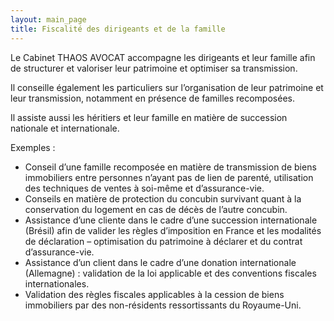 ```yaml
---
layout: main_page
title: Fiscalité des dirigeants et de la famille
---
```

<div class="row text-justify">
    <div class="col-md-12 p-5">
        <p>Le Cabinet THAOS AVOCAT accompagne les dirigeants et leur famille afin de structurer et valoriser leur patrimoine et optimiser sa transmission.</p>
        <p>Il conseille également les particuliers sur l’organisation de leur patrimoine et leur transmission, notamment en présence de familles recomposées.</p>
        <p>Il assiste aussi les héritiers et leur famille en matière de succession nationale et internationale.</p>
    </div>
    <div class="col-md-12 p-5 dark">
        <p>Exemples :</p>
        <ul>
            <li>Conseil d’une famille recomposée en matière de transmission de biens immobiliers entre personnes n’ayant pas de lien de parenté, utilisation des techniques de ventes à soi-même et d’assurance-vie.</li> 
            <li>Conseils en matière de protection du concubin survivant quant à la conservation du logement en cas de décès de l’autre concubin.</li>
            <li>Assistance d’une cliente dans le cadre d’une succession internationale (Brésil) afin de valider les règles d’imposition en France et les modalités de déclaration – optimisation du patrimoine à déclarer et du contrat d’assurance-vie.</li>
            <li>Assistance d’un client dans le cadre d’une donation internationale (Allemagne) : validation de la loi applicable et des conventions fiscales internationales.</li> 
            <li>Validation des règles fiscales applicables à la cession de biens immobiliers par des non-résidents ressortissants du Royaume-Uni.</li> 
        </ul>
    </div>
</div>